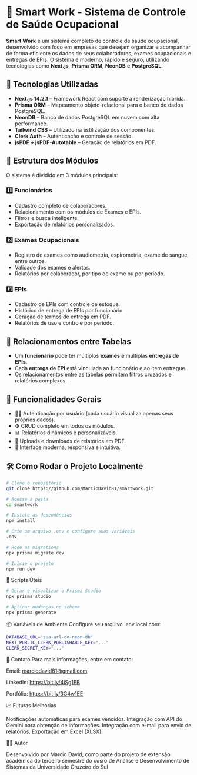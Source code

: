 # 🧠 Smart Work - Sistema de Controle de Saúde Ocupacional

**Smart Work** é um sistema completo de controle de saúde ocupacional, desenvolvido com foco em empresas que desejam organizar e acompanhar de forma eficiente os dados de seus colaboradores, exames ocupacionais e entregas de EPIs. O sistema é moderno, rápido e seguro, utilizando tecnologias como **Next.js**, **Prisma ORM**, **NeonDB** e **PostgreSQL**.

## 🚀 Tecnologias Utilizadas

- **Next.js 14.2.1** – Framework React com suporte à renderização híbrida.
- **Prisma ORM** – Mapeamento objeto-relacional para o banco de dados PostgreSQL.
- **NeonDB** – Banco de dados PostgreSQL em nuvem com alta performance.
- **Tailwind CSS** – Utilizado na estilização dos componentes.
- **Clerk Auth** – Autenticação e controle de sessão.
- **jsPDF + jsPDF-Autotable** – Geração de relatórios em PDF.

## 🧩 Estrutura dos Módulos

O sistema é dividido em 3 módulos principais:

### 1️⃣ Funcionários
- Cadastro completo de colaboradores.
- Relacionamento com os módulos de Exames e EPIs.
- Filtros e busca inteligente.
- Exportação de relatórios personalizados.

### 2️⃣ Exames Ocupacionais
- Registro de exames como audiometria, espirometria, exame de sangue, entre outros.
- Validade dos exames e alertas.
- Relatórios por colaborador, por tipo de exame ou por período.

### 3️⃣ EPIs
- Cadastro de EPIs com controle de estoque.
- Histórico de entrega de EPIs por funcionário.
- Geração de termos de entrega em PDF.
- Relatórios de uso e controle por período.

## 🔗 Relacionamentos entre Tabelas

- Um **funcionário** pode ter múltiplos **exames** e múltiplas **entregas de EPIs**.
- Cada **entrega de EPI** está vinculada ao funcionário e ao item entregue.
- Os relacionamentos entre as tabelas permitem filtros cruzados e relatórios complexos.

## 📄 Funcionalidades Gerais

- 🧑‍💼 Autenticação por usuário (cada usuário visualiza apenas seus próprios dados).
- ⚙️ CRUD completo em todos os módulos.
- 📊 Relatórios dinâmicos e personalizáveis.
- 📎 Uploads e downloads de relatórios em PDF.
- 🧩 Interface moderna, responsiva e intuitiva.

## 🛠️ Como Rodar o Projeto Localmente

```bash
# Clone o repositório
git clone https://github.com/MarcioDavid81/smartwork.git

# Acesse a pasta
cd smartwork

# Instale as dependências
npm install

# Crie um arquivo .env e configure suas variáveis
.env

# Rode as migrations
npx prisma migrate dev

# Inicie o projeto
npm run dev
```

🧪 Scripts Úteis
```bash
# Gerar e visualizar o Prisma Studio
npx prisma studio

# Aplicar mudanças no schema
npx prisma generate
```

📦 Variáveis de Ambiente
Configure seu arquivo .env.local com:
```bash
DATABASE_URL="sua-url-do-neon-db"
NEXT_PUBLIC_CLERK_PUBLISHABLE_KEY="..."
CLERK_SECRET_KEY="..."
```


📧 Contato
Para mais informações, entre em contato:

Email: marciodavid81@gmail.com

LinkedIn: https://bit.ly/4iSg1EB

Portfólio: https://bit.ly/3G4w1EE



📈 Futuras Melhorias

Notificações automáticas para exames vencidos.
Integração com API do Gemini para obtenção de informações.
Integração com e-mail para envio de relatórios.
Exportação em Excel (XLSX).



🧑‍💻 Autor

Desenvolvido por Marcio David, como parte do projeto de extensão acadêmica do terceiro semestre do cusro de Análise e Desenvolvimento de Sistemas da Universidade Cruzeiro do Sul
